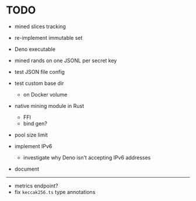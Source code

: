 # TODO

- mined slices tracking
- re-implement immutable set

- Deno executable

- mined rands on one JSONL per secret key

- test JSON file config
- test custom base dir
  - on Docker volume

- native mining module in Rust
  - FFI
  - bind gen?

- pool size limit

- implement IPv6
  - investigate why Deno isn't accepting IPv6 addresses

- document

---

- metrics endpoint?
- fix `keccak256.ts` type annotations
